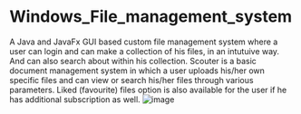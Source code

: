 # Windows_File_management_system
A Java and JavaFx GUI based custom file management system where a user can login and can make a collection of his files, in an intutuive way. And can also search about within his collection.
Scouter is a basic document management system in which a user uploads his/her own specific files and can view or search his/her files through various parameters.
Liked (favourite) files option is also available for the user if he has additional subscription as well.
![image](https://user-images.githubusercontent.com/95052507/155715572-e298d11a-2ef5-4f14-ae08-39bd73247695.png)
